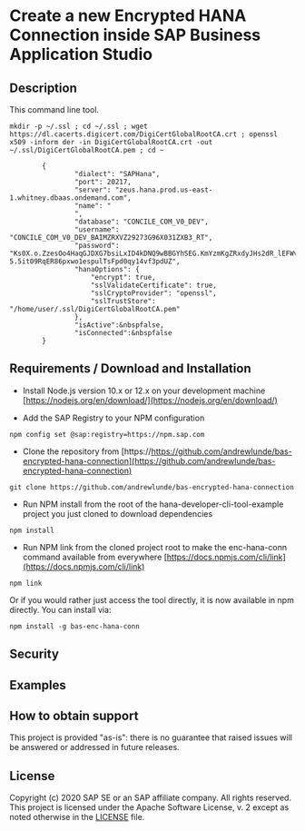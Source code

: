 # Create a new Encrypted HANA Connection inside SAP Business Application Studio

## Description

This command line tool.

```
mkdir -p ~/.ssl ; cd ~/.ssl ; wget https://dl.cacerts.digicert.com/DigiCertGlobalRootCA.crt ; openssl x509 -inform der -in DigiCertGlobalRootCA.crt -out ~/.ssl/DigiCertGlobalRootCA.pem ; cd ~
```

```
        {
                "dialect": "SAPHana",
                "port": 20217,
                "server": "zeus.hana.prod.us-east-1.whitney.dbaas.ondemand.com",
                "name": "
                ",
                "database": "CONCILE_COM_V0_DEV",
                "username": "CONCILE_COM_V0_DEV_BAIMZRXVZ29273G96X031ZXB3_RT",
                "password": "Ks0X.o.ZzesOo4HaqGJDXG7bsiLxID4kDNQ9wBBGYhSEG.KmYzmKgZRxdyJHs2dR_lEFWvkmc1axRSQRthJyjib-5.5it09RqER86pxwo1espulTsFpd0qy14vf3pdUZ",
                "hanaOptions": {
                    "encrypt": true,
                    "sslValidateCertificate": true,
                    "sslCryptoProvider": "openssl",
                    "sslTrustStore": "/home/user/.ssl/DigiCertGlobalRootCA.pem"
                },
                "isActive":&nbspfalse,
                "isConnected":&nbspfalse
        }
```

## Requirements / Download and Installation

* Install Node.js version 10.x or 12.x on your development machine [https://nodejs.org/en/download/](https://nodejs.org/en/download/)

* Add the SAP Registry to your NPM configuration

```shell
npm config set @sap:registry=https://npm.sap.com
```

* Clone the repository from [https://https://github.com/andrewlunde/bas-encrypted-hana-connection](https://github.com/andrewlunde/bas-encrypted-hana-connection)

```shell
git clone https://github.com/andrewlunde/bas-encrypted-hana-connection
```

* Run NPM install from the root of the hana-developer-cli-tool-example project you just cloned to download dependencies

```shell
npm install
```

* Run NPM link from the cloned project root to make the enc-hana-conn command available from everywhere [https://docs.npmjs.com/cli/link](https://docs.npmjs.com/cli/link)

```shell
npm link
```

Or if you would rather just access the tool directly, it is now available in npm directly. You can install via:

```shell
npm install -g bas-enc-hana-conn
```

## Security

## Examples

## How to obtain support

This project is provided "as-is": there is no guarantee that raised issues will be answered or addressed in future releases.

## License

Copyright (c) 2020 SAP SE or an SAP affiliate company. All rights reserved.
This project is licensed under the Apache Software License, v. 2 except as noted otherwise in the [LICENSE](LICENSE) file.
